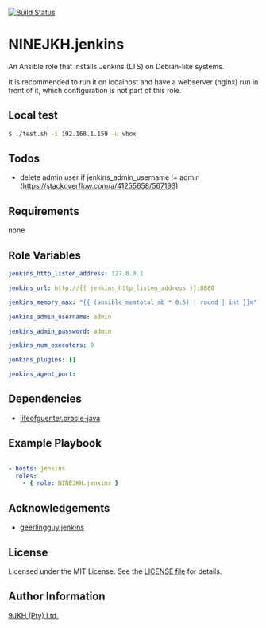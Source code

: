 [![Build Status](https://travis-ci.org/NINEJKH/ansible-role-jenkins.svg?branch=master)](https://travis-ci.org/NINEJKH/ansible-role-jenkins)

# NINEJKH.jenkins

An Ansible role that installs Jenkins (LTS) on Debian-like systems.

It is recommended to run it on localhost and have a webserver (nginx) run in front of it, which configuration is not part of this role.

## Local test

```bash
$ ./test.sh -i 192.168.1.159 -u vbox
```

## Todos

* delete admin user if jenkins_admin_username != admin (https://stackoverflow.com/a/41255658/567193)

## Requirements

none

## Role Variables

```yaml
jenkins_http_listen_address: 127.0.0.1

jenkins_url: http://{{ jenkins_http_listen_address }}:8080

jenkins_memory_max: "{{ (ansible_memtotal_mb * 0.5) | round | int }}m"

jenkins_admin_username: admin

jenkins_admin_password: admin

jenkins_num_executors: 0

jenkins_plugins: []

jenkins_agent_port:
```

## Dependencies

* [lifeofguenter.oracle-java](https://galaxy.ansible.com/lifeofguenter/oracle-java/)

## Example Playbook

```yaml

- hosts: jenkins
  roles:
    - { role: NINEJKH.jenkins }
```

## Acknowledgements

* [geerlingguy.jenkins](https://github.com/geerlingguy/ansible-role-jenkins)

## License

Licensed under the MIT License. See the [LICENSE file](LICENSE) for details.

## Author Information

[9JKH (Pty) Ltd.](https://9jkh.co.za)
